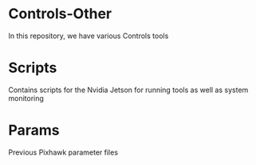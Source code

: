 # Controls-Other

In this repository, we have various Controls tools 

# Scripts 

Contains scripts for the Nvidia Jetson for running tools as well as system monitoring 

# Params 

Previous Pixhawk parameter files 